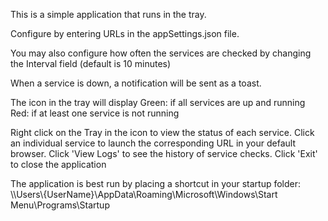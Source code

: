 This is a simple application that runs in the tray.

Configure by entering URLs in the appSettings.json file.

You may also configure how often the services are checked by changing the Interval field (default is 10 minutes)

When a service is down, a notification will be sent as a toast.

The icon in the tray will display
  Green: if all services are up and running
    Red: if at least one service is not running

Right click on the Tray in the icon to view the status of each service.
    Click an individual service to launch the corresponding URL in your default browser.
    Click 'View Logs' to see the history of service checks.
    Click 'Exit' to close the application


The application is best run by placing a shortcut in your startup folder:
    \\\\Users\\{UserName}\AppData\Roaming\Microsoft\Windows\Start Menu\Programs\Startup
